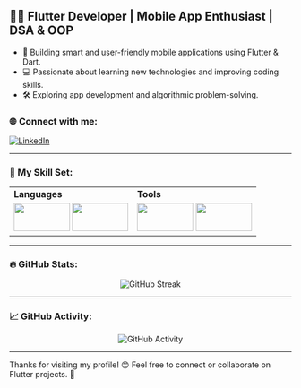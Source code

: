 ## 👨‍💻 Flutter Developer | Mobile App Enthusiast | DSA & OOP

- 📱 Building smart and user-friendly mobile applications using Flutter & Dart.
- 💻 Passionate about learning new technologies and improving coding skills.
- 🛠️ Exploring app development and algorithmic problem-solving.

### 🌐 Connect with me:
[![LinkedIn](https://img.shields.io/badge/-LinkedIn-blue?style=flat-square&logo=LinkedIn&logoColor=white)](https://www.linkedin.com/in/hamza-ashraf-20a40826b)

---

### 🧰 My Skill Set:

<table>
  <tr>
    <td><b>Languages</b></td>
    <td><b>Tools</b></td>
  </tr>
  <tr>
    <td>
      <img src="https://img.shields.io/badge/-Flutter-02569B?style=flat&logo=flutter&logoColor=white" width="100" height="50">
      <img src="https://img.shields.io/badge/-Dart-0175C2?style=flat&logo=dart&logoColor=white" width="100" height="50">
    </td>
    <td>
      <img src="https://img.shields.io/badge/-VS%20Code-007ACC?style=flat&logo=visual-studio-code&logoColor=white" width="100" height="50">
      <img src="https://img.shields.io/badge/-Git-F05032?style=flat&logo=git&logoColor=white" width="100" height="50">
    </td>
  </tr>
</table>

---

### 🔥 GitHub Stats:
<p align="center">
  <img src="https://github-readme-streak-stats.herokuapp.com/?user=Hamzah660660&theme=dark&hide_border=true" alt="GitHub Streak">
</p>

---

### 📈 GitHub Activity:
<p align="center">
  <img src="https://github-readme-activity-graph.vercel.app/graph?username=Hamzah660660&theme=react&hide_border=true" alt="GitHub Activity">
</p>

---

Thanks for visiting my profile! 😊 Feel free to connect or collaborate on Flutter projects. 🌱
